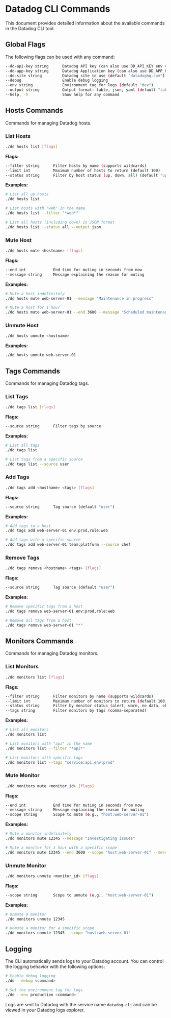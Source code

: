 # Datadog CLI Commands

This document provides detailed information about the available commands in the Datadog CLI tool.

## Global Flags

The following flags can be used with any command:

```bash
--dd-api-key string      Datadog API key (can also use DD_API_KEY env var)
--dd-app-key string      Datadog Application key (can also use DD_APP_KEY env var)
--dd-site string         Datadog site to use (default "datadoghq.com")
--debug                  Enable debug logging
--env string             Environment tag for logs (default "dev")
--output string          Output format: table, json, yaml (default "table")
--help, -h               Show help for any command
```

## Hosts Commands

Commands for managing Datadog hosts.

### List Hosts

```bash
./dd hosts list [flags]
```

**Flags:**
```bash
--filter string      Filter hosts by name (supports wildcards)
--limit int          Maximum number of hosts to return (default 100)
--status string      Filter by host status (up, down, all) (default "up")
```

**Examples:**
```bash
# List all up hosts
./dd hosts list

# List hosts with "web" in the name
./dd hosts list --filter "*web*"

# List all hosts (including down) in JSON format
./dd hosts list --status all --output json
```

### Mute Host

```bash
./dd hosts mute <hostname> [flags]
```

**Flags:**
```bash
--end int            End time for muting in seconds from now
--message string     Message explaining the reason for muting
```

**Examples:**
```bash
# Mute a host indefinitely
./dd hosts mute web-server-01 --message "Maintenance in progress"

# Mute a host for 1 hour
./dd hosts mute web-server-01 --end 3600 --message "Scheduled maintenance"
```

### Unmute Host

```bash
./dd hosts unmute <hostname>
```

**Examples:**
```bash
./dd hosts unmute web-server-01
```

## Tags Commands

Commands for managing Datadog tags.

### List Tags

```bash
./dd tags list [flags]
```

**Flags:**
```bash
--source string      Filter tags by source
```

**Examples:**
```bash
# List all tags
./dd tags list

# List tags from a specific source
./dd tags list --source user
```

### Add Tags

```bash
./dd tags add <hostname> <tags> [flags]
```

**Flags:**
```bash
--source string      Tag source (default "user")
```

**Examples:**
```bash
# Add tags to a host
./dd tags add web-server-01 env:prod,role:web

# Add tags with a specific source
./dd tags add web-server-01 team:platform --source chef
```

### Remove Tags

```bash
./dd tags remove <hostname> <tags> [flags]
```

**Flags:**
```bash
--source string      Tag source (default "user")
```

**Examples:**
```bash
# Remove specific tags from a host
./dd tags remove web-server-01 env:prod,role:web

# Remove all tags from a host
./dd tags remove web-server-01 "*"
```

## Monitors Commands

Commands for managing Datadog monitors.

### List Monitors

```bash
./dd monitors list [flags]
```

**Flags:**
```bash
--filter string      Filter monitors by name (supports wildcards)
--limit int          Maximum number of monitors to return (default 100)
--status string      Filter by monitor status (alert, warn, no data, ok, all) (default "all")
--tags string        Filter monitors by tags (comma-separated)
```

**Examples:**
```bash
# List all monitors
./dd monitors list

# List monitors with "api" in the name
./dd monitors list --filter "*api*"

# List monitors with specific tags
./dd monitors list --tags "service:api,env:prod"
```

### Mute Monitor

```bash
./dd monitors mute <monitor_id> [flags]
```

**Flags:**
```bash
--end int            End time for muting in seconds from now
--message string     Message explaining the reason for muting
--scope string       Scope to mute (e.g., "host:web-server-01")
```

**Examples:**
```bash
# Mute a monitor indefinitely
./dd monitors mute 12345 --message "Investigating issues"

# Mute a monitor for 1 hour with a specific scope
./dd monitors mute 12345 --end 3600 --scope "host:web-server-01" --message "Maintenance"
```

### Unmute Monitor

```bash
./dd monitors unmute <monitor_id> [flags]
```

**Flags:**
```bash
--scope string       Scope to unmute (e.g., "host:web-server-01")
```

**Examples:**
```bash
# Unmute a monitor
./dd monitors unmute 12345

# Unmute a monitor for a specific scope
./dd monitors unmute 12345 --scope "host:web-server-01"
```

## Logging

The CLI automatically sends logs to your Datadog account. You can control the logging behavior with the following options:

```bash
# Enable debug logging
./dd --debug <command>

# Set the environment tag for logs
./dd --env production <command>
```

Logs are sent to Datadog with the service name `datadog-cli` and can be viewed in your Datadog logs explorer. 